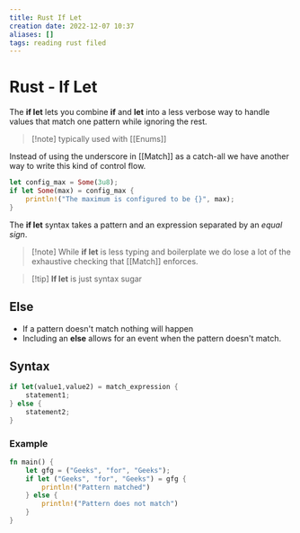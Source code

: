 ```yaml
---
title: Rust If Let
creation date: 2022-12-07 10:37
aliases: []
tags: reading rust filed
---
```


# Rust - If Let
The **if let** lets you combine **if** and **let** into a less verbose way to handle values that match one pattern while ignoring the rest.

>[!note] typically used with [[Enums]]

Instead of using the underscore in [[Match]] as a catch-all we have another way to write this kind of control flow.
```Rust
let config_max = Some(3u8);
if let Some(max) = config_max {
	println!("The maximum is configured to be {}", max);
}
```

The **if let** syntax takes a pattern and an expression separated by an *equal sign*.

>[!note] While **if let** is less typing and boilerplate we do lose a lot of the exhaustive checking that [[Match]] enforces. 

> [!tip] **If let** is just syntax sugar

## Else 
- If a pattern doesn't match nothing will happen
- Including an **else** allows for an event when the pattern doesn't match.

## Syntax
```Rust
if let(value1,value2) = match_expression {
	statement1;
} else {
	statement2;
}
```

### Example
```Rust
fn main() {
	let gfg = ("Geeks", "for", "Geeks");
	if let ("Geeks", "for", "Geeks") = gfg {
		println!("Pattern matched")
	} else {
		println!("Pattern does not match")
	}
}
```

